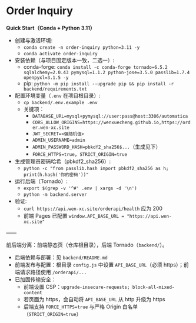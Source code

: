 # Order Inquiry

**Quick Start（Conda + Python 3.11）**
- 创建与激活环境:
  - `conda create -n order-inquiry python=3.11 -y`
  - `conda activate order-inquiry`
- 安装依赖（与项目固定版本一致，二选一）:
  - conda-forge: `conda install -c conda-forge tornado=6.5.2 sqlalchemy=2.0.43 pymysql=1.1.2 python-jose=3.5.0 passlib=1.7.4 openpyxl=3.1.5 -y`
  - pip: `python -m pip install --upgrade pip && pip install -r backend/requirements.txt`
- 配置环境变量（`.env` 在项目根目录）:
  - `cp backend/.env.example .env`
  - 关键项：
    - `DATABASE_URL=mysql+pymysql://user:pass@host:3306/automatica`
    - `CORS_ALLOW_ORIGINS=https://wenxuecheng.github.io,https://order.wen-xc.site`
    - `JWT_SECRET=<强随机值>`
    - `ADMIN_USERNAME=admin`
    - `ADMIN_PASSWORD_HASH=pbkdf2_sha256$...`（生成见下）
    - `FORCE_HTTPS=true`，`STRICT_ORIGIN=true`
- 生成管理员密码哈希（pbkdf2_sha256）:
  - `python -c "from passlib.hash import pbkdf2_sha256 as h; print(h.hash('你的密码'))"`
- 运行后端（Tornado）:
  - `export $(grep -v '^#' .env | xargs -d '\n')`
  - `python -m backend.server`
- 验证:
  - `curl https://api.wen-xc.site/orderapi/health` 应为 200
  - 前端 Pages 已配置 `window.API_BASE_URL = "https://api.wen-xc.site"`

——

前后端分离：前端静态页（仓库根目录），后端 Tornado（`backend/`）。

- 后端依赖与部署：见 `backend/README.md`
- 前端发布与配置：根目录 `config.js` 中设置 `API_BASE_URL`（必须 https）；前端请求路径使用 `/orderapi/...`
- 已加固传输安全：
  - 前端设置 CSP：`upgrade-insecure-requests; block-all-mixed-content`
  - 若页面为 https，会自动将 `API_BASE_URL` 从 http 升级为 https
  - 后端支持 `FORCE_HTTPS=true` 与严格 Origin 白名单（`STRICT_ORIGIN=true`）
